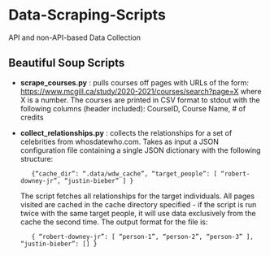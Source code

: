 # Data-Scraping-Scripts
API and non-API-based Data Collection 

## Beautiful Soup Scripts

- **scrape_courses.py** : pulls courses off pages with URLs of the form: https://www.mcgill.ca/study/2020-2021/courses/search?page=X where X is a number. The courses are printed in CSV format to stdout with the following columns (header included): CourseID, Course Name, # of credits

- **collect_relationships.py** : collects the relationships for a set of celebrities from whosdatewho.com. Takes as input a JSON configuration file containing a single JSON dictionary with the following structure:

         {“cache_dir”: “.data/wdw_cache”, “target_people”: [ “robert-downey-jr”, “justin-bieber” ] }
 
    The script fetches all relationships for the target individuals. All pages visited are cached in the cache directory specified - if the script is run twice          with the same target people, it will use data exclusively from the cache the second time. The output format for the file is:

         { “robert-downey-jr”: [ “person-1”, “person-2”, “person-3” ], “justin-bieber”: [] }



